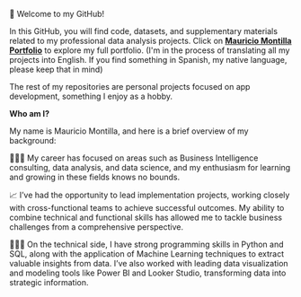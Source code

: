 👋 Welcome to my GitHub! 

In this GitHub, you will find code, datasets, and supplementary materials related to my professional data analysis projects. Click on [**Mauricio Montilla Portfolio**](https://pumped-yttrium-b80.notion.site/Mauricio-Montilla-Portfolio-d3ca9969abe6483eb177f8e269a4ec75?pvs=74) to explore my full portfolio. (I'm in the process of translating all my projects into English. If you find something in Spanish, my native language, please keep that in mind)

The rest of my repositories are personal projects focused on app development, something I enjoy as a hobby. 

**Who am I?**

My name is Mauricio Montilla, and here is a brief overview of my background:

🙋🏽‍♂️ My career has focused on areas such as Business Intelligence consulting, data analysis, and data science, and my enthusiasm for learning and growing in these fields knows no bounds.

📈 I’ve had the opportunity to lead implementation projects, working closely with cross-functional teams to achieve successful outcomes. My ability to combine technical and functional skills has allowed me to tackle business challenges from a comprehensive perspective.

🧑🏽‍💻 On the technical side, I have strong programming skills in Python and SQL, along with the application of Machine Learning techniques to extract valuable insights from data. I’ve also worked with leading data visualization and modeling tools like Power BI and Looker Studio, transforming data into strategic information.

